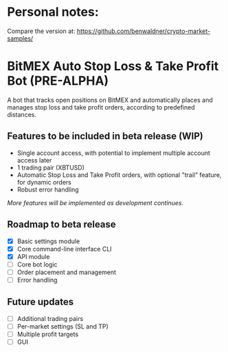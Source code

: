 # Personal notes:

Compare the version at: https://github.com/benwaldner/crypto-market-samples/


# BitMEX Auto Stop Loss & Take Profit Bot (PRE-ALPHA)

A bot that tracks open positions on BitMEX and automatically places and manages stop loss and take profit orders, according to predefined distances.


## Features to be included in beta release (WIP)

- Single account access, with potential to implement multiple account access later
- 1 trading pair (XBTUSD)
- Automatic Stop Loss and Take Profit orders, with optional "trail" feature, for dynamic orders
- Robust error handling

*More features will be implemented as development continues.*


## Roadmap to beta release

- [x] Basic settings module
- [x] Core command-line interface CLI
- [x] API module
- [ ] Core bot logic
- [ ] Order placement and management
- [ ] Error handling

## Future updates

- [ ] Additional trading pairs
- [ ] Per-market settings (SL and TP)
- [ ] Multiple profit targets
- [ ] GUI
